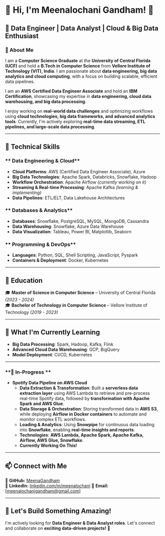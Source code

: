# 👋 Hi, I'm Meenalochani Gandham! 🚀

## 🎯 Data Engineer | Data Analyst | Cloud & Big Data Enthusiast

### 📌 About Me
I am a **Computer Science Graduate** at the **University of Central Florida (UCF)** and hold a **B.Tech in Computer Science** from **Vellore Institute of Technology (VIT), India**. I am passionate about **data engineering, big data analytics and cloud computing**, with a focus on building scalable, efficient data pipelines.

I am an **AWS Certified Data Engineer Associate** and hold an **IBM Certification**, showcasing my expertise in **data engineering, cloud data warehousing, and big data processing**.  

I enjoy working on **real-world data challenges** and optimizing workflows using **cloud technologies, big data frameworks, and advanced analytics tools**. Currently, I'm actively exploring **real-time data streaming, ETL pipelines, and large-scale data processing**.

---

## 🔧 **Technical Skills**  
### ** Data Engineering & Cloud**  
- **Cloud Platforms**: AWS (Certified Data Engineer Associate), Azure  
- **Big Data Technologies**: Apache Spark, Databricks, Snowflake, Hadoop  
- **Workflow Orchestration**: Apache Airflow *(currently working on it)*  
- **Streaming & Real-time Processing**: Apache Kafka *(learning & implementing)*  
- **Data Pipelines**: ETL/ELT, Data Lakehouse Architectures  

### ** Databases & Analytics**  
- **Databases**: Snowflake, PostgreSQL, MySQL, MongoDB, Cassandra  
- **Data Warehousing**: Snowflake, Azure Data Warehouse
- **Data Visualization**: Tableau, Power BI, Matplotlib, Seaborn  

### ** Programming & DevOps**  
- **Languages**: Python, SQL, Shell Scripting, JavaScript, Pyspark
- **Containers & Deployment**: Docker, Kubernetes  

---

## 📜 **Education**
🎓 **Master of Science in Computer Science** – University of Central Florida *(2023 - 2024)*  
🎓 **Bachelor of Technology in Computer Science** – Vellore Institute of Technology *(2019 - 2023)*  

---

## 🌱 **What I'm Currently Learning**
- **Big Data Processing**: Spark, Hadoop, Kafka, Flink  
- **Advanced Cloud Data Warehousing**: GCP, BigQuery  
- **Model Deployment**: CI/CD, Kubernetes 

---

### **🚀 In-Progress **
- **Spotify Data Pipeline on AWS Cloud** 
  - **Data Extraction & Transformation**: Built a **serverless data extraction layer** using AWS Lambda to retrieve and pre-process real-time Spotify data, followed by **transformation with Apache Spark and AWS Glue**.  
  - **Data Storage & Orchestration**: Storing transformed data in **AWS S3**, while deploying **Airflow in Docker containers** to automate and monitor complex ETL workflows.  
  - **Loading & Analytics**: Using **Snowpipe** for continuous data loading into **Snowflake**, enabling **real-time insights and reports**.  
  - **Technologies**: **AWS Lambda, Apache Spark, Apache Kafka, Airflow, AWS Glue, Snowflake**.  
  - **Currently Working On This!**
 
---

## 📫 **Connect with Me**
📌 **GitHub:** [MeenaGandham](https://github.com/MeenaGandham)  
📌 **LinkedIn:** [linkedin.com/in/meenalochani](https://www.linkedin.com/in/meenalochanigandham/) 
📌 **Email:** [meenalochanigandham@gmail.com]

---

## 🎯 **Let's Build Something Amazing!**
I'm actively looking for **Data Engineer & Data Analyst roles**. Let's connect and collaborate on **exciting data-driven projects!** 🚀  
